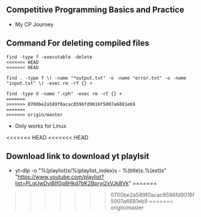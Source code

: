 ## Competitive Programming Basics and Practice

- My CP Journey

## Command For deleting compiled files

```
find -type f -executable -delete
<<<<<<< HEAD
<<<<<<< HEAD

```
```
find . -type f \( -name "*output.txt" -o -name "error.txt" -o -name "input.txt" \) -exec rm -rf {} +
```

```
find -type d -name ".cph" -exec rm -rf {} +
=======
>>>>>>> 0700be2a589f0acac8596fd9016f5007a6881eb9
=======
>>>>>>> origin/master
```

- Only works for Linux

<<<<<<< HEAD
<<<<<<< HEAD
## Download link to download yt playlsit
 
- yt-dlp -o "%(playlist)s/%(playlist_index)s - %(title)s.%(ext)s" "https://www.youtube.com/playlist?list=PLgUwDviBIf0q8Hkd7bK2Bpryj2xVJk8Vk"
=======
>>>>>>> 0700be2a589f0acac8596fd9016f5007a6881eb9
=======
>>>>>>> origin/master
